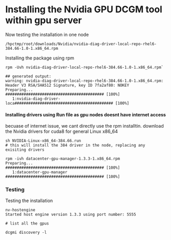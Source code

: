 # Installing the Nvidia GPU DCGM tool within gpu server

Now testing the installation in one node

`/hpctmp/root/downloads/Nvidia/nvidia-diag-driver-local-repo-rhel6-384.66-1.0-1.x86_64.rpm`

Installing the package using rpm

```
rpm -Uvh nvidia-diag-driver-local-repo-rhel6-384.66-1.0-1.x86_64.rpm`

## generated output:
warning: nvidia-diag-driver-local-repo-rhel6-384.66-1.0-1.x86_64.rpm: Header V3 RSA/SHA512 Signature, key ID 7fa2af80: NOKEY
Preparing...                ########################################### [100%]
   1:nvidia-diag-driver-loca########################################### [100%]

```

#### Installing drivers using Run file as gpu nodes doesnt have internet access
becuase of internet issue, we cant directly use the rpm installtin. download the Nvidia drivers for cuda8 for general Linux x86_64

```
sh NVIDIA-Linux-x86_64-384.66.run 
# this will install the 384 driver in the node, replacing any exisiting drivers

rpm -ivh datacenter-gpu-manager-1.3.3-1.x86_64.rpm
Preparing...                ########################################### [100%]
   1:datacenter-gpu-manager ########################################### [100%]

```




### Testing 

Testing the installation 

```
nv-hostengine
Started host engine version 1.3.3 using port number: 5555 

# list all the gpus

dcgmi discovery -l
```






